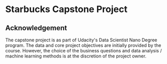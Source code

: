 # Starbucks Capstone Project

## Acknowledgement

The capstone project is as part of Udacity's Data Scientist Nano Degree program. The data and core project objectives are initially provided by the course. However, the choice of the business questions and data analysis / machine learning methods is at the discretion of the project owner.
